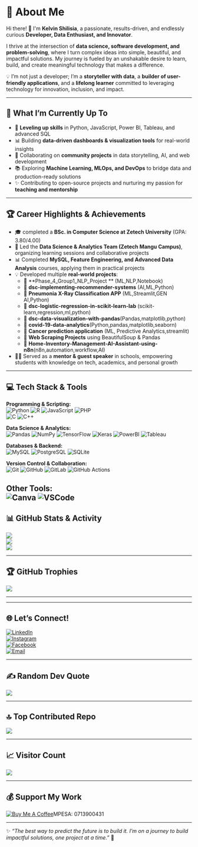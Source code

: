 # 💫 About Me  
Hi there! 👋 I'm **Kelvin Shilisia**, a passionate, results-driven, and endlessly curious **Developer, Data Enthusiast, and Innovator**.  

I thrive at the intersection of **data science, software development, and problem-solving**, where I turn complex ideas into simple, beautiful, and impactful solutions. My journey is fueled by an unshakable desire to learn, build, and create meaningful technology that makes a difference.  

💡 I’m not just a developer; I’m a **storyteller with data**, a **builder of user-friendly applications**, and a **lifelong learner** committed to leveraging technology for innovation, inclusion, and impact.  

---

## 🚀 What I’m Currently Up To  
- 🌱 **Leveling up skills** in Python, JavaScript, Power BI, Tableau, and advanced SQL  
- 📊 Building **data-driven dashboards & visualization tools** for real-world insights  
- 🤝 Collaborating on **community projects** in data storytelling, AI, and web development  
- 📚 Exploring **Machine Learning, MLOps, and DevOps** to bridge data and production-ready solutions  
- ✨ Contributing to open-source projects and nurturing my passion for **teaching and mentorship**  

---

## 🏆 Career Highlights & Achievements  
- 🎓 completed a **BSc. in Computer Science at Zetech University** (GPA: 3.80/4.00)  
- 📌 Led the **Data Science & Analytics Team (Zetech Mangu Campus)**, organizing learning sessions and collaborative projects  
- 📊 Completed **MySQL, Feature Engineering, and Advanced Data Analysis** courses, applying them in practical projects  
- 💡 Developed multiple **real-world projects**:  
  - 📌 **Phase_4_Group1_NLP_Project ** (ML,NLP,Notebook)  
  - 📌 **dsc-implementing-recommender-systems** (AI,ML,Python)
  - 📌 **Pneumonia X-Ray Classification APP** (ML,Streamlit,GEN AI,Python)
  - 📌 **dsc-logistic-regression-in-scikit-learn-lab** (scikit-learn,regression,ml,python)
  - 📌 **dsc-data-visualization-with-pandas**(Pandas,matplotlib,python)
  - 📌 **covid-19-data-analytics**(Python,pandas,matplotlib,seaborn)
  - 📌 **Cancer prediction application** (ML, Predictive Analytics,streamlit)  
  - 📌 **Web Scraping Projects** using BeautifulSoup & Pandas
  - 📌 **Home-Inventory-Management-AI-Assistant-using-n8n**(n8n,automation,workflow,AI)  
- 🧑‍🏫 Served as a **mentor & guest speaker** in schools, empowering students with knowledge on tech, academics, and personal growth  

---

## 💻 Tech Stack & Tools  
**Programming & Scripting:**  
![Python](https://img.shields.io/badge/Python-3776AB?logo=python&logoColor=white&style=for-the-badge) 
![R](https://img.shields.io/badge/R-276DC3?logo=r&logoColor=white&style=for-the-badge) 
![JavaScript](https://img.shields.io/badge/JavaScript-F7DF1E?logo=javascript&logoColor=black&style=for-the-badge) 
![PHP](https://img.shields.io/badge/PHP-777BB4?logo=php&logoColor=white&style=for-the-badge)  
![C](https://img.shields.io/badge/C-00599C?logo=c&logoColor=white&style=for-the-badge) 
![C++](https://img.shields.io/badge/C++-00599C?logo=cplusplus&logoColor=white&style=for-the-badge)

**Data Science & Analytics:**  
![Pandas](https://img.shields.io/badge/Pandas-150458?logo=pandas&logoColor=white&style=for-the-badge) 
![NumPy](https://img.shields.io/badge/Numpy-013243?logo=numpy&logoColor=white&style=for-the-badge) 
![TensorFlow](https://img.shields.io/badge/TensorFlow-FF6F00?logo=tensorflow&logoColor=white&style=for-the-badge) 
![Keras](https://img.shields.io/badge/Keras-D00000?logo=keras&logoColor=white&style=for-the-badge) 
![PowerBI](https://img.shields.io/badge/Power%20BI-F2C811?logo=powerbi&logoColor=black&style=for-the-badge) 
![Tableau](https://img.shields.io/badge/Tableau-E97627?logo=tableau&logoColor=white&style=for-the-badge)

**Databases & Backend:**  
![MySQL](https://img.shields.io/badge/MySQL-4479A1?logo=mysql&logoColor=white&style=for-the-badge) 
![PostgreSQL](https://img.shields.io/badge/PostgreSQL-336791?logo=postgresql&logoColor=white&style=for-the-badge) 
![SQLite](https://img.shields.io/badge/SQLite-003B57?logo=sqlite&logoColor=white&style=for-the-badge)  

**Version Control & Collaboration:**  
![Git](https://img.shields.io/badge/Git-F05032?logo=git&logoColor=white&style=for-the-badge) 
![GitHub](https://img.shields.io/badge/GitHub-181717?logo=github&logoColor=white&style=for-the-badge) 
![GitLab](https://img.shields.io/badge/GitLab-FC6D26?logo=gitlab&logoColor=white&style=for-the-badge) 
![GitHub Actions](https://img.shields.io/badge/GitHub_Actions-2671E5?logo=githubactions&logoColor=white&style=for-the-badge)

**Other Tools:**  
![Canva](https://img.shields.io/badge/Canva-00C4CC?logo=canva&logoColor=white&style=for-the-badge) 
![VSCode](https://img.shields.io/badge/VSCode-007ACC?logo=visualstudiocode&logoColor=white&style=for-the-badge)  
---

## 📊 GitHub Stats & Activity  
![](https://github-readme-stats.vercel.app/api?username=AllanOtieno254&theme=algolia&hide_border=false&include_all_commits=true&count_private=true)  
![](https://nirzak-streak-stats.vercel.app/?user=AllanOtieno254&theme=algolia&hide_border=false)  
![](https://github-readme-stats.vercel.app/api/top-langs/?username=AllanOtieno254&theme=algolia&hide_border=false&include_all_commits=true&count_private=true&layout=compact)  

---

## 🏆 GitHub Trophies  
![](https://github-profile-trophy.vercel.app/?username=AllanOtieno254&theme=algolia&no-frame=false&no-bg=true&margin-w=4)  

---  

---

## 🌐 Let’s Connect!  
[![LinkedIn](https://img.shields.io/badge/LinkedIn-0A66C2?logo=linkedin&logoColor=white&style=for-the-badge)](https://linkedin.com/in/your-link)  
[![Instagram](https://img.shields.io/badge/Instagram-E4405F?logo=instagram&logoColor=white&style=for-the-badge)](https://instagram.com/santozkoky)  
[![Facebook](https://img.shields.io/badge/Facebook-1877F2?logo=facebook&logoColor=white&style=for-the-badge)](https://facebook.com/santozkowkey.mtapeli)  
[![Email](https://img.shields.io/badge/Email-D14836?logo=gmail&logoColor=white&style=for-the-badge)](mailto:allanotieno2001@gmail.com)  

---

## ✍️ Random Dev Quote  
![](https://quotes-github-readme.vercel.app/api?type=horizontal&theme=radical)  

---

## 🔝 Top Contributed Repo  
![](https://github-contributor-stats.vercel.app/api?username=AllanOtieno254&limit=5&theme=dark&combine_all_yearly_contributions=true)  

---

## 📈 Visitor Count  
[![](https://visitcount.itsvg.in/api?id=AllanOtieno254&icon=0&color=0)](https://visitcount.itsvg.in)  

---

## 💰 Support My Work  
[![Buy Me A Coffee](https://img.shields.io/badge/Buy%20Me%20a%20Coffee-FFDD00?logo=buymeacoffee&logoColor=black&style=for-the-badge)](https://buymeacoffee.com/+254740782619)MPESA: 0713900431  

---

✨ *“The best way to predict the future is to build it. I’m on a journey to build impactful solutions, one project at a time.”* 🚀

